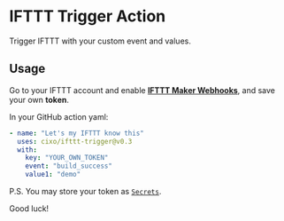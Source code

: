 # IFTTT Trigger Action

Trigger IFTTT with your custom event and values.

## Usage

Go to your IFTTT account and enable [**IFTTT Maker Webhooks**](https://ifttt.com/maker_webhooks), and save your own **token**.

In your GitHub action yaml:

```yaml
- name: "Let's my IFTTT know this"
  uses: cixo/ifttt-trigger@v0.3
  with:
    key: "YOUR_OWN_TOKEN"
    event: "build_success"
    value1: "demo"
```

P.S. You may store your token as [`Secrets`](https://help.github.com/en/actions/configuring-and-managing-workflows/creating-and-storing-encrypted-secrets).

Good luck!
